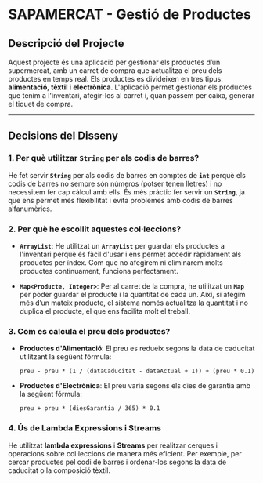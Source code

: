 # **SAPAMERCAT - Gestió de Productes**

## Descripció del Projecte

Aquest projecte és una aplicació per gestionar els productes d’un supermercat, amb un carret de compra que actualitza el preu dels productes en temps real. Els productes es divideixen en tres tipus: **alimentació**, **tèxtil** i **electrònica**. L'aplicació permet gestionar els productes que tenim a l'inventari, afegir-los al carret i, quan passem per caixa, generar el tiquet de compra.

---

## **Decisions del Disseny**

### 1. **Per què utilitzar `String` per als codis de barres?**
He fet servir **`String`** per als codis de barres en comptes de **`int`** perquè els codis de barres no sempre són números (potser tenen lletres) i no necessitem fer cap càlcul amb ells. És més pràctic fer servir un **`String`**, ja que ens permet més flexibilitat i evita problemes amb codis de barres alfanumèrics.

### 2. **Per què he escollit aquestes col·leccions?**
- **`ArrayList`**: He utilitzat un **`ArrayList`** per guardar els productes a l'inventari perquè és fàcil d'usar i ens permet accedir ràpidament als productes per índex. Com que no afegirem ni eliminarem molts productes contínuament, funciona perfectament.

- **`Map<Producte, Integer>`**: Per al carret de la compra, he utilitzat un **`Map`** per poder guardar el producte i la quantitat de cada un. Així, si afegim més d’un mateix producte, el sistema només actualitza la quantitat i no duplica el producte, el que ens facilita molt el treball.

### 3. **Com es calcula el preu dels productes?**
- **Productes d'Alimentació**: El preu es redueix segons la data de caducitat utilitzant la següent fórmula:

  ```text
  preu - preu * (1 / (dataCaducitat - dataActual + 1)) + (preu * 0.1)
- **Productes d'Electrònica**: El preu varia segons els dies de garantia amb la següent fórmula:

  ```text
  preu + preu * (diesGarantia / 365) * 0.1
### 4. **Ús de Lambda Expressions i Streams**
He utilitzat **lambda expressions** i **Streams** per realitzar cerques i operacions sobre col·leccions de manera més eficient. Per exemple, per cercar productes pel codi de barres i ordenar-los segons la data de caducitat o la composició tèxtil.